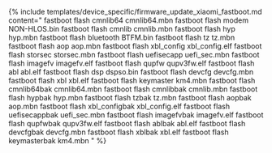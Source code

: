 {% include templates/device_specific/firmware_update_xiaomi_fastboot.md content="
fastboot flash cmnlib64 cmnlib64.mbn
fastboot flash modem NON-HLOS.bin
fastboot flash cmnlib cmnlib.mbn
fastboot flash hyp hyp.mbn
fastboot flash bluetooth BTFM.bin
fastboot flash tz tz.mbn
fastboot flash aop aop.mbn
fastboot flash xbl_config xbl_config.elf
fastboot flash storsec storsec.mbn
fastboot flash uefisecapp uefi_sec.mbn
fastboot flash imagefv imagefv.elf
fastboot flash qupfw qupv3fw.elf
fastboot flash abl abl.elf
fastboot flash dsp dspso.bin
fastboot flash devcfg devcfg.mbn
fastboot flash xbl xbl.elf
fastboot flash keymaster km4.mbn
fastboot flash cmnlib64bak cmnlib64.mbn
fastboot flash cmnlibbak cmnlib.mbn
fastboot flash hypbak hyp.mbn
fastboot flash tzbak tz.mbn
fastboot flash aopbak aop.mbn
fastboot flash xbl_configbak xbl_config.elf
fastboot flash uefisecappbak uefi_sec.mbn
fastboot flash imagefvbak imagefv.elf
fastboot flash qupfwbak qupv3fw.elf
fastboot flash ablbak abl.elf
fastboot flash devcfgbak devcfg.mbn
fastboot flash xblbak xbl.elf
fastboot flash keymasterbak km4.mbn
" %}
